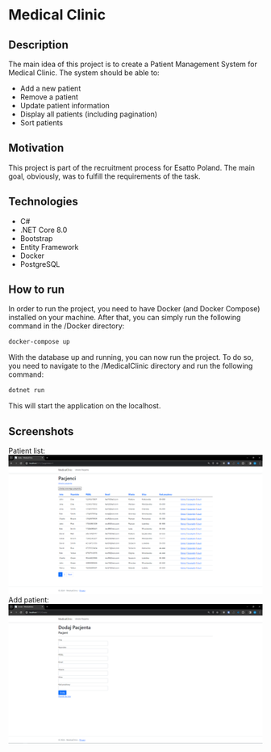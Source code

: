 # Medical Clinic
## Description
The main idea of this project is to create a Patient Management System for Medical Clinic. The system should be able to:
- Add a new patient
- Remove a patient
- Update patient information
- Display all patients (including pagination)
- Sort patients
## Motivation
This project is part of the recruitment process for Esatto Poland. The main goal, obviously, was to fulfill the requirements of the task. 
## Technologies
- C#
- .NET Core 8.0
- Bootstrap
- Entity Framework
- Docker
- PostgreSQL
## How to run
In order to run the project, you need to have Docker (and Docker Compose) installed on your machine. After that, you can simply run the following command in the /Docker directory:
```bash
docker-compose up
```
With the database up and running, you can now run the project. To do so, you need to navigate to the /MedicalClinic directory and run the following command:
```bash
dotnet run
```
This will start the application on the localhost.

## Screenshots
Patient list:
![patient list](assets/image-3.png)
Add patient:
![add patient](assets/image-2.png)
